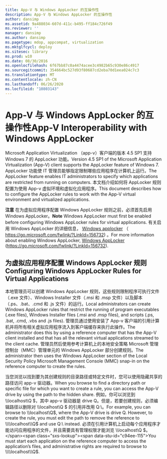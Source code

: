 ```yaml
---
title: App-V 与 Windows AppLocker 的互操作性
description: App-V 与 Windows AppLocker 的互操作性
author: dansimp
ms.assetid: 9a488034-607d-411c-b495-ff184c726f49
ms.reviewer: ''
manager: dansimp
ms.author: dansimp
ms.pagetype: mdop, appcompat, virtualization
ms.mktglfcycl: deploy
ms.sitesec: library
ms.prod: w10
ms.date: 08/30/2016
ms.openlocfilehash: 6f67bb87c0a4474acee3c4982b65c930e86c4917
ms.sourcegitcommit: 354664bc527d93f80687cd2eba70d1eea024c7c3
ms.translationtype: MT
ms.contentlocale: zh-CN
ms.lasthandoff: 06/26/2020
ms.locfileid: "10803143"
---
```

# <span data-ttu-id="c94ee-103">App-V 与 Windows AppLocker 的互操作性</span><span class="sxs-lookup"><span data-stu-id="c94ee-103">App-V Interoperability with Windows AppLocker</span></span>


<span data-ttu-id="c94ee-104">Microsoft Application Virtualization （app-v）客户端的版本 4.5 SP1 支持 Windows 7 的 AppLocker 功能。</span><span class="sxs-lookup"><span data-stu-id="c94ee-104">Version 4.5 SP1 of the Microsoft Application Virtualization (App-V) client supports the AppLocker feature of Windows 7.</span></span> <span data-ttu-id="c94ee-105">AppLocker 功能使 IT 管理员能够指定限制哪些应用程序在计算机上运行。</span><span class="sxs-lookup"><span data-stu-id="c94ee-105">The AppLocker feature enables IT administrators to specify which applications are restricted from running on computers.</span></span> <span data-ttu-id="c94ee-106">本文档介绍如何将 AppLocker 规则配置为使用 App-v 虚拟环境和虚拟化应用程序。</span><span class="sxs-lookup"><span data-stu-id="c94ee-106">This document describes how to configure the AppLocker rules to work with the App-V virtual environment and virtualized applications.</span></span>

<span data-ttu-id="c94ee-107">**注意** 在为虚拟应用程序配置 Windows AppLocker 规则之前，必须首先启用 Windows AppLocker。</span><span class="sxs-lookup"><span data-stu-id="c94ee-107">**Note** Windows AppLocker must first be enabled before configuring Windows AppLocker rules for virtual applications.</span></span> <span data-ttu-id="c94ee-108">有关启用 Windows AppLocker 的详细信息， [Windows applocker](https://go.microsoft.com/fwlink/?LinkId=156732) （ https://go.microsoft.com/fwlink/?LinkId=156732) 。</span><span class="sxs-lookup"><span data-stu-id="c94ee-108">For more information about enabling Windows AppLocker, [Windows AppLocker](https://go.microsoft.com/fwlink/?LinkId=156732) (https://go.microsoft.com/fwlink/?LinkId=156732).</span></span>

 

## <span data-ttu-id="c94ee-109">为虚拟应用程序配置 Windows AppLocker 规则</span><span class="sxs-lookup"><span data-stu-id="c94ee-109">Configuring Windows AppLocker Rules for Virtual Applications</span></span>


<span data-ttu-id="c94ee-110">本地管理员可以创建 Windows AppLocker 规则，这些规则限制程序可执行文件（.exe 文件）、Windows Installer 文件（.msi 和 .msp 文件）以及脚本（.ps、.bat、.cmd 和 .js 文件）的运行。</span><span class="sxs-lookup"><span data-stu-id="c94ee-110">Local administrators can create Windows AppLocker rules that restrict the running of program executables (.exe files), Windows Installer files (.msi and .msp files), and scripts (.ps, .bat, .cmd, .vbs and .js files).</span></span> <span data-ttu-id="c94ee-111">管理员通过使用安装了 App-v 客户端的引用计算机并将所有相关虚拟应用程序流入到客户端缓存来执行此操作。</span><span class="sxs-lookup"><span data-stu-id="c94ee-111">The administrator does this by using a reference computer that has the App-V client installed and that has all the relevant virtual applications streamed to the client cache.</span></span> <span data-ttu-id="c94ee-112">管理员然后使用参考计算机上的本地安全策略 Microsoft 管理控制台（MMC）管理单元的 Windows AppLocker 部分创建规则。</span><span class="sxs-lookup"><span data-stu-id="c94ee-112">The administrator then uses the Windows AppLocker section of the Local Security Policy Microsoft Management Console (MMC) snap-in on the reference computer to create the rules.</span></span>

<span data-ttu-id="c94ee-113">当您浏览以找到要为其创建规则的目录路径或特定文件时，您可以使用隐藏共享的路径访问 app-v 驱动器。</span><span class="sxs-lookup"><span data-stu-id="c94ee-113">When you browse to find a directory path or specific file for which you want to create a rule, you can access the App-V drive by using the path to the hidden share.</span></span> <span data-ttu-id="c94ee-114">例如，你可以浏览到 \\\\localhost\\Q $，其中 app-v 驱动器是 drive Q。但是，若要创建规则，必须编辑路径以删除对 \\\\localhost\\Q $ 的引用并改用 Q:\\。</span><span class="sxs-lookup"><span data-stu-id="c94ee-114">For example, you can browse to \\\\localhost\\Q$, where the App-V drive is drive Q. However, to create the rule, you must edit the path to remove the reference to \\\\localhost\\Q$ and use Q:\\ instead.</span></span> <span data-ttu-id="c94ee-115">必须在引用计算机上启动每个应用程序才能访问应用程序的文件，并且需要具有管理权限才能浏览 \\\\localhost\\Q $。</span><span class="sxs-lookup"><span data-stu-id="c94ee-115">You must start each application on the reference computer to access the application’s files, and administrative rights are required to browse to \\\\localhost\\Q$.</span></span>

 

 





